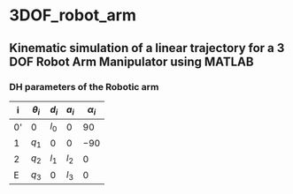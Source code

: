 # 3DOF_robot_arm

## Kinematic simulation of a linear trajectory for a 3 DOF Robot Arm Manipulator using MATLAB

### DH parameters of the Robotic arm
   i  | $θ_i$  | $d_i$ 	 | $a_i$	| $α_i$ 
        ---  | ---  | ---      | ---  | ---  
    0' | $0$    | $l_0$   	 | $0$    	| $90$   
    1  | $q_1$    | $0$ 		 | $0$  	| $-90$    
    2  | $q_2$    | $l_1$ 	| $l_2$   	| $0$     
    E  | $q_3$  | $0$   	| $l_3$	| $0$   
